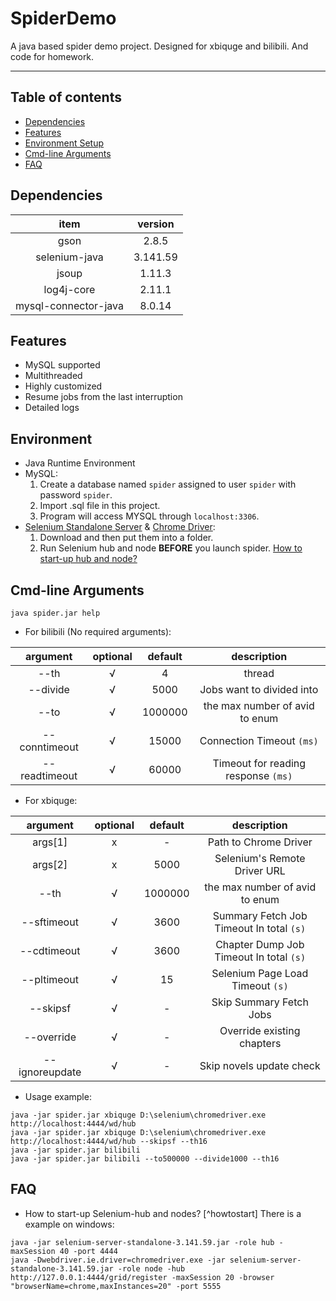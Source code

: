 # SpiderDemo
A java based spider demo project. Designed for xbiquge and bilibili. And code for homework.

------

## Table of contents
- [Dependencies](#dependencies)
- [Features](#features)
- [Environment Setup](#environment)
- [Cmd-line Arguments](#cmd-line-arguments)
- [FAQ](#faq)

## Dependencies
| item | version |
|:-:|:-:|
|gson| 2.8.5|
|selenium-java |3.141.59|
|jsoup|1.11.3|
|log4j-core|2.11.1|
|mysql-connector-java|8.0.14|

## Features
* MySQL supported
* Multithreaded
* Highly customized
* Resume jobs from the last interruption
* Detailed logs

## Environment
* Java Runtime Environment 
* MySQL: 
    1. Create a database named `spider` assigned to user `spider` with password `spider`. 
    2. Import .sql file in this project. 
    3. Program will access MYSQL through `localhost:3306`.
* [Selenium Standalone Server](https://www.seleniumhq.org/download/) & [Chrome Driver](https://sites.google.com/a/chromium.org/chromedriver/downloads): 
    1. Download and then put them into a folder.
    2. Run Selenium hub and node **BEFORE** you launch spider. [How to start-up hub and node?](#faq)

## Cmd-line Arguments
```
java spider.jar help
```
* For bilibili (No required arguments):

| argument | optional | default |description |
|:-:|:-:|:-:|:-:|
|--th|√|4| thread
|--divide|√|5000| Jobs want to divided into
|--to|√|1000000| the max number of avid to enum
|--conntimeout|√|15000| Connection Timeout `(ms)`
|--readtimeout|√|60000|Timeout for reading response `(ms)`


* For xbiquge:

| argument | optional | default |description |
|:-:|:-:|:-:|:-:|
|args\[1\]|x|-|Path to Chrome Driver|
|args\[2\]|x|5000| Selenium's Remote Driver URL
|--th|√|1000000| the max number of avid to enum
|--sftimeout|√|3600|  Summary Fetch Job Timeout In total `(s)`
|--cdtimeout|√|3600| Chapter Dump Job Timeout In total `(s)`
|--pltimeout|√|15| Selenium Page Load Timeout `(s)`
|--skipsf|√|-|Skip Summary Fetch Jobs
|--override|√|-| Override existing chapters
|--ignoreupdate|√|-| Skip novels update check


* Usage example:
```
java -jar spider.jar xbiquge D:\selenium\chromedriver.exe http://localhost:4444/wd/hub
java -jar spider.jar xbiquge D:\selenium\chromedriver.exe http://localhost:4444/wd/hub --skipsf --th16
java -jar spider.jar bilibili
java -jar spider.jar bilibili --to500000 --divide1000 --th16
```
## FAQ

* How to start-up Selenium-hub and nodes?
[^howtostart]
There is a example on windows:
```
java -jar selenium-server-standalone-3.141.59.jar -role hub -maxSession 40 -port 4444
java -Dwebdriver.ie.driver=chromedriver.exe -jar selenium-server-standalone-3.141.59.jar -role node -hub http://127.0.0.1:4444/grid/register -maxSession 20 -browser "browserName=chrome,maxInstances=20" -port 5555
```
